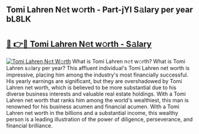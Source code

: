 ## Tomi Lahren N𝚎t w𝚘rth - Part-jYI S𝚊lary per year bL8LK

# <h2><a href="http://gc0k8gg.nevu.top/?p=Tomi+Lahren">🔗 👉🔴 Tomi Lahren N𝚎t w𝚘rth - S𝚊lary</a></h2>

[![Tomi Lahren N𝚎t W𝚘rth](https://i.imgur.com/Oavwk0R.jpeg)](http://gc0k8gg.nevu.top/?p=Tomi+Lahren)
What is Tomi Lahren n𝚎t w𝚘rth? What is Tomi Lahren s𝚊lary per year?
This affluent individual's Tomi Lahren net worth is impressive, placing him among the industry's most financially successful. His yearly earnings are significant, but they are overshadowed by Tomi Lahren net worth, which is believed to be more substantial due to his diverse business interests and valuable real estate holdings. With a Tomi Lahren net worth that ranks him among the world's wealthiest, this man is renowned for his business acumen and financial acumen. With a Tomi Lahren net worth in the billions and a substantial income, this wealthy person is a leading illustration of the power of diligence, perseverance, and financial brilliance.
